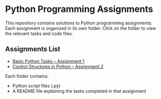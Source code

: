 # Python Programming Assignments

This repository contains solutions to Python programming assignments. Each assignment is organized in its own folder. Click on the folder to view the relevant tasks and code files.

## Assignments List

- [Basic Python Tasks – Assignment 1](./Basic%20Python%20Tasks%20–%20Assignment%201)
- [Control Structures in Python – Assignment 2](./Control%20Structures%20in%20Python%20–%20Assignment%202)

Each folder contains:
- Python script files (.py)
- A README file explaining the tasks completed in that assignment
